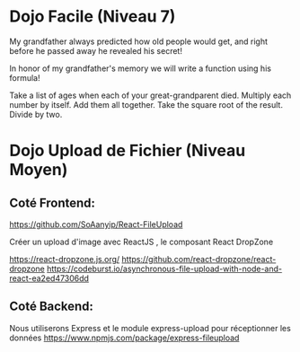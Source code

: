 # Dojo Facile (Niveau 7)

My grandfather always predicted how old people would get, and right before he passed away he revealed his secret!

In honor of my grandfather's memory we will write a function using his formula!

Take a list of ages when each of your great-grandparent died.
Multiply each number by itself.
Add them all together.
Take the square root of the result.
Divide by two.

# Dojo Upload de Fichier (Niveau Moyen)

## Coté Frontend:

https://github.com/SoAanyip/React-FileUpload

Créer un upload d'image avec ReactJS , le composant React DropZone

https://react-dropzone.js.org/
https://github.com/react-dropzone/react-dropzone
https://codeburst.io/asynchronous-file-upload-with-node-and-react-ea2ed47306dd

## Coté Backend:

Nous utiliserons Express et le module express-upload pour réceptionner les données
https://www.npmjs.com/package/express-fileupload
